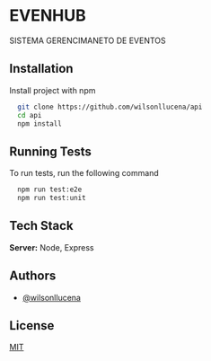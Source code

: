 
# EVENHUB

SISTEMA GERENCIMANETO DE EVENTOS 


## Installation

Install project with npm

```bash
  git clone https://github.com/wilsonllucena/api
  cd api
  npm install 

```
    
## Running Tests

To run tests, run the following command

```bash
  npm run test:e2e
  npm run test:unit
```


## Tech Stack

**Server:** Node, Express


## Authors

- [@wilsonllucena](https://www.github.com/wilsonllucena)


## License

[MIT](https://choosealicense.com/licenses/mit/)

